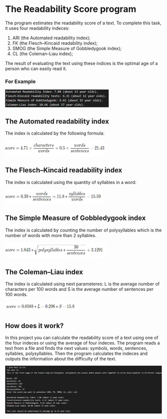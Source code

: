 # The Readability Score program
The program estimates the readability score of a text. To complete this task, it uses four readability indeces:
1. ARI (the Automated readability index);
2. FK (the Flesch–Kincaid readability index);
3. SMOG (the Simple Measure of Gobbledygook index);
4. CL (the Coleman–Liau index);

The result of evaluating the text using these indices is the optimal age of a person who can easily read it.
### For Example

![picture](https://github.com/Yury-Borovoy/Readability-Score/blob/master/indexes.jpg)
## The Automated readability index
The index is calculated by the following formula:

![picture](https://github.com/Yury-Borovoy/Readability-Score/blob/master/ARI.jpg)
## The Flesch–Kincaid readability index
The index is calculated using the quantity of syllables in a word:

![picture](https://github.com/Yury-Borovoy/Readability-Score/blob/master/FK.jpg)
## The Simple Measure of Gobbledygook index
The index is calculated by counting the number of polysyllables which is the number of words with more than 2 syllables.

![picture](https://github.com/Yury-Borovoy/Readability-Score/blob/master/SMOG.jpg)
## The Coleman–Liau index
The index is calculated using next parameteres: L is the average number of characters per 100 words and S is the average number of sentences per 100 words.

![picture](https://github.com/Yury-Borovoy/Readability-Score/blob/master/CL.jpg)
 ## How does it work?
 In this project you can calculate the readability score of a text using one of the four indeces or using the average of four indeces. The program reads a text from a file and finds the next values: symbols, words, sentences, syllables, polysyllables. Then the program calculates the indeces and outputs the information about the difficulty of the text.
 
 ![picture](https://github.com/Yury-Borovoy/Readability-Score/blob/master/program.jpg)
 
 
 
